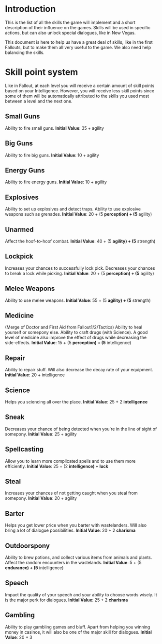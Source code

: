 # Introduction #

This is the list of all the skills the game will implement and a short description of their influence on the games.
Skills will be used in specific actions, but can also unlock special dialogues, like in New Vegas.

This document is here to help us have a great deal of skills, like in the first Fallouts, but to make them all very useful to the game.
We also need help balancing the skills.

# Skill point system #
Like in Fallout, at each level you will receive a certain amount of skill points based on your Intelligence.
However, you will receive less skill points since some of them will be automatically attributed to the skills you used most between a level and the next one.

## Small Guns ##
Ability to fire small guns.
**Initial Value**: 35 + agility

## Big Guns ##
Ability to fire big guns.
**Initial Value**:  10 + agility

## Energy Guns ##
Ability to fire energy guns.
**Initial Value**: 10 + agility

## Explosives ##
Ability to set up explosives and detect traps.
Ability to use explosive weapons such as grenades.
**Initial Value**: 20 + (5 **perception) + (5** agility)

## Unarmed ##
Affect the hoof-to-hoof combat.
**Initial Value**: 40 + (5 **agility) + (5** strength)

## Lockpick ##
Increases your chances to successfully lock pick.
Decreases your chances to break a lock while picking.
**Initial Value**: 20 + (5 **perception) + (5** agility)

## Melee Weapons ##
Ability to use melee weapons.
**Initial Value**: 55 + (5 **agility) + (5** strength)

## Medicine ##
(Merge of Doctor and First Aid from Fallout1/2/Tactics)
Ability to heal yourself or somepony else.
Ability to craft drugs (with Science).
A good level of medicine also improve the effect of drugs while decreasing the side-effects.
**Initial Value**: 15 + (5 **perception) + (5** intelligence)

## Repair ##
Ability to repair stuff.
Will also decrease the decay rate of your equipment.
**Initial Value**: 20 + intelligence

## Science ##
Helps you sciencing all over the place.
**Initial Value**: 25 + 2 **intelligence**

## Sneak ##
Decreases your chance of being detected when you're in the line of sight of somepony.
**Initial Value**: 25 + agility

## Spellcasting ##
Allow you to learn more complicated spells and to use them more efficiently.
**Initial Value**: 25 + (2 **intelligence) + luck**

## Steal ##
Increases your chances of not getting caught when you steal from somepony.
**Initial Value**: 20 + agility

## Barter ##
Helps you get lower price when you barter with wastelanders.
Will also bring a lot of dialogue possibilities.
**Initial Value**: 20 + 2 **charisma**

## Outdoorspony ##
Ability to brew potions, and collect various items from animals and plants.
Affect the random encounters in the wastelands.
**Initial Value**: 5 + (5 **endurance) + (5** intelligence)

## Speech ##
Impact the quality of your speech and your ability to choose words wisely.
It is the major perk for dialogues.
**Initial Value**: 25 + 2 **charisma**

## Gambling ##
Ability to play gambling games and bluff.
Apart from helping you winning money in casinos, it will also be one of the major skill for dialogues.
**Initial Value**: 20 + 3 